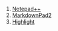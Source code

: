 1. [Notepad++](http://notepad-plus-plus.org/)
2. [MarkdownPad2](http://markdownpad.com/)
3. [Highlight](http://www.andre-simon.de/doku/highlight/en/highlight.php)
